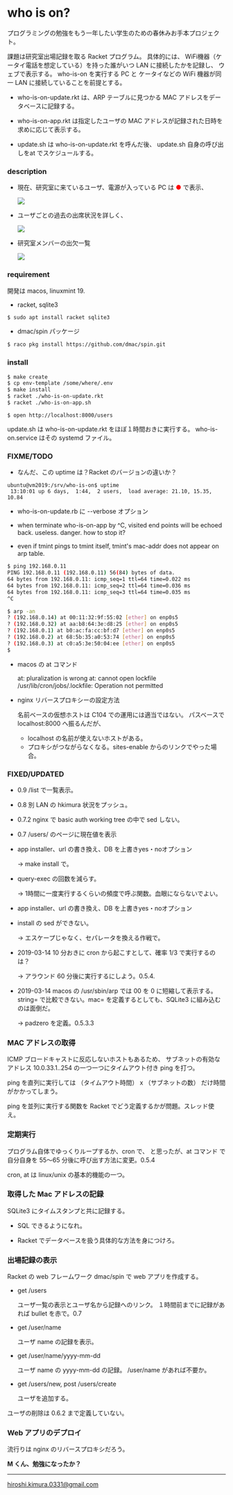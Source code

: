 # who is on?

プログラミングの勉強をもう一年したい学生のための春休みお手本プロジェクト。

課題は研究室出場記録を取る Racket プログラム。
具体的には、
WiFi機器（ケータイ電話を想定している）を持った誰がいつ LAN に接続したかを記録し、
ウェブで表示する。
who-is-on を実行する PC と ケータイなどの WiFi 機器が同一 LAN に接続していることを前提とする。

* who-is-on-update.rkt は、ARP テーブルに見つかる MAC アドレスをデータベースに記録する。

* who-is-on-app.rkt は指定したユーザの MAC アドレスが記録された日時を求めに応じて表示する。

* update.sh は who-is-on-update.rkt を呼んだ後、
update.sh 自身の呼び出しをat でスケジュールする。

### description

* 現在、研究室に来ているユーザ、電源が入っている PC は 
<span style='color:red;'>●</span>
で表示、

    ![](images/current.png)

* ユーザごとの過去の出席状況を詳しく、

    ![](images/personal.png)

* 研究室メンバーの出欠一覧

    ![](images/members.png)

### requirement

開発は macos, linuxmint 19.

* racket, sqlite3

```sh
$ sudo apt install racket sqlite3
```
* dmac/spin パッケージ

```sh
$ raco pkg install https://github.com/dmac/spin.git
```

### install

```sh
$ make create
$ cp env-template /some/where/.env
$ make install
$ racket ./who-is-on-update.rkt
$ racket ./who-is-on-app.sh
```

```
$ open http://localhost:8000/users
```

update.sh は who-is-on-update.rkt をほぼ１時間おきに実行する。
who-is-on.service はその systemd ファイル。

### FIXME/TODO

* なんだ、この uptime は？Racket のバージョンの違いか？

```
ubuntu@vm2019:/srv/who-is-on$ uptime
 13:10:01 up 6 days,  1:44,  2 users,  load average: 21.10, 15.35, 10.84
```

* who-is-on-update.rb に --verbose オプション

* when terminate who-is-on-app by ^C, visited end points will be echoed back.
  useless. danger. how to stop it?

* even if tmint pings to tmint itself, tmint's mac-addr does not
  appear on arp table.

```sh
$ ping 192.168.0.11
PING 192.168.0.11 (192.168.0.11) 56(84) bytes of data.
64 bytes from 192.168.0.11: icmp_seq=1 ttl=64 time=0.022 ms
64 bytes from 192.168.0.11: icmp_seq=2 ttl=64 time=0.036 ms
64 bytes from 192.168.0.11: icmp_seq=3 ttl=64 time=0.035 ms
^C

$ arp -an
? (192.168.0.14) at 00:11:32:9f:55:02 [ether] on enp0s5
? (192.168.0.32) at aa:b8:64:3e:d8:25 [ether] on enp0s5
? (192.168.0.1) at b0:ac:fa:cc:bf:d7 [ether] on enp0s5
? (192.168.0.2) at 68:5b:35:a0:53:74 [ether] on enp0s5
? (192.168.0.3) at c0:a5:3e:50:04:ee [ether] on enp0s5
$
```
* macos の at コマンド

    at: pluralization is wrong
    at: cannot open lockfile /usr/lib/cron/jobs/.lockfile: Operation not permitted

* nginx リバースプロキシーの設定方法

    名前ベースの仮想ホストは C104 での運用には適当ではない。
    パスベースでlocalhost:8000 へ振るんだが、

    * localhost の名前が使えないホストがある。
    * プロキシがつながらなくなる。sites-enable からのリンクでやった場合。

### FIXED/UPDATED

* 0.9 /list で一覧表示。

* 0.8 別 LAN の hkimura 状況をプッシュ。

* 0.7.2 nginx で basic auth
  working tree の中で sed しない。

* 0.7 /users/ のページに現在値を表示

* app installer、url の書き換え、DB を上書きyes・noオプション

    →  make install で。

* query-exec の回数を減らす。

    → 1時間に一度実行するくらいの頻度で呼ぶ関数。血眼にならないでよい。

* app installer、url の書き換え、DB を上書きyes・noオプション

* install の sed ができない。

  →  エスケープじゃなく、セパレータを換える作戦で。

* 2019-03-14 10 分おきに cron から起こすとして、確率 1/3 で実行するのは？

  → アラウンド 60 分後に実行するにしよう。0.5.4.

* 2019-03-14 macos の /usr/sbin/arp では 00 を 0 に短縮して表示する。
  string= で比較できない。mac= を定義するとしても、SQLite3 に組み込むのは面倒だ。

    → padzero を定義。0.5.3.3

### MAC アドレスの取得

ICMP ブロードキャストに反応しないホストもあるため、
サブネットの有効なアドレス 10.0.33.1..254 の一つ一つにタイムアウト付き ping を打つ。

ping を直列に実行しては
（タイムアウト時間） x （サブネットの数）
だけ時間がかかってしまう。

ping を並列に実行する関数を Racket でどう定義するかが問題。スレッド使え。

### 定期実行

プログラム自体でゆっくりループするか、cron で、
と思ったが、at コマンド で自分自身を 55〜65 分後に呼び出す方法に変更。0.5.4

cron, at は linux/unix の基本的機能の一つ。

### 取得した Mac アドレスの記録

SQLite3 にタイムスタンプと共に記録する。

* SQL できるようになれ。

* Racket でデータベースを扱う具体的な方法を身につけろ。

### 出場記録の表示

Racket の web フレームワーク dmac/spin で web アプリを作成する。

* get /users

  ユーザ一覧の表示とユーザ名から記録へのリンク。
  １時間前までに記録があれば bullet を赤で。0.7

* get /user/name

  ユーザ name の記録を表示。

* get /user/name/yyyy-mm-dd

  ユーザ name の yyyy-mm-dd の記録。 /user/name があれば不要か。

* get /users/new, post /users/create

  ユーザを追加する。

ユーザの削除は 0.6.2 まで定義していない。

### Web アプリのデプロイ

流行りは nginx のリバースプロキシだろう。


__M くん、勉強になったか？__


---
hiroshi.kimura.0331@gmail.com
